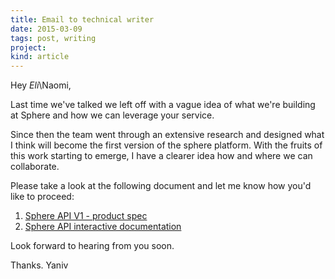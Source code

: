 ```yaml
---
title: Email to technical writer
date: 2015-03-09
tags: post, writing
project: 
kind: article
---
```


Hey *Eli*\Naomi,

Last time we've talked we left off with a vague idea of what we're building at Sphere and how we can leverage your service. 

Since then the team went through an extensive research and designed what I think will become the first version of the sphere platform. With the fruits of this work starting to emerge, I have a clearer idea how and where we can collaborate. 

Please take a look at the following document and let me know how you'd like to proceed:

1. [Sphere API V1 - product spec](https://github.com/sphere-api/v1/blob/master/product-spec/api_spec_wip.md)
2. [Sphere API interactive documentation](http://developers.sphere.com/docs/)

Look forward to hearing from you soon.

Thanks. Yaniv

